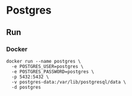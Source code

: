 # Postgres

## Run

### Docker

```
docker run --name postgres \
  -e POSTGRES_USER=postgres \
  -e POSTGRES_PASSWORD=postgres \
  -p 5432:5432 \
  -v postgres-data:/var/lib/postgresql/data \
  -d postgres
```
